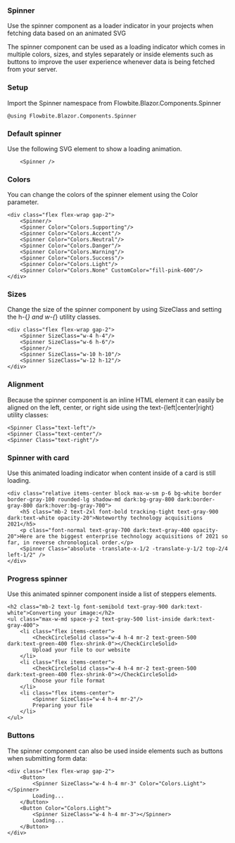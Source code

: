 ### Spinner
Use the spinner component as a loader indicator in your projects when fetching data based on an animated SVG

The spinner component can be used as a loading indicator which comes in multiple colors, sizes, and styles separately or inside elements such as buttons to improve the user experience whenever data is being fetched from your server.
  

### Setup
Import the Spinner namespace from Flowbite.Blazor.Components.Spinner

```razor
@using Flowbite.Blazor.Components.Spinner
```

### Default spinner

Use the following SVG element to show a loading animation.

```razor
    <Spinner />  
```

### Colors
You can change the colors of the spinner element using the Color parameter.
    
```razor
<div class="flex flex-wrap gap-2">
    <Spinner/>
    <Spinner Color="Colors.Supporting"/>
    <Spinner Color="Colors.Accent"/>
    <Spinner Color="Colors.Neutral"/>
    <Spinner Color="Colors.Danger"/>
    <Spinner Color="Colors.Warning"/>
    <Spinner Color="Colors.Success"/>
    <Spinner Color="Colors.Light"/>
    <Spinner Color="Colors.None" CustomColor="fill-pink-600"/>
</div>
```

    
### Sizes
Change the size of the spinner component by using SizeClass and setting the h-{*} and w-{*} utility classes.

```razor
<div class="flex flex-wrap gap-2">
    <Spinner SizeClass="w-4 h-4"/>
    <Spinner SizeClass="w-6 h-6"/>
    <Spinner/>
    <Spinner SizeClass="w-10 h-10"/>
    <Spinner SizeClass="w-12 h-12"/>
</div>
```
    
### Alignment
Because the spinner component is an inline HTML element it can easily be aligned on the left, center, or right side using the text-{left|center|right} utility classes:

```razor
<Spinner Class="text-left"/>
<Spinner Class="text-center"/>
<Spinner Class="text-right"/>
```
    
### Spinner with card
Use this animated loading indicator when content inside of a card is still loading. 

```razor
<div class="relative items-center block max-w-sm p-6 bg-white border border-gray-100 rounded-lg shadow-md dark:bg-gray-800 dark:border-gray-800 dark:hover:bg-gray-700">
    <h5 class="mb-2 text-2xl font-bold tracking-tight text-gray-900 dark:text-white opacity-20">Noteworthy technology acquisitions 2021</h5>
    <p class="font-normal text-gray-700 dark:text-gray-400 opacity-20">Here are the biggest enterprise technology acquisitions of 2021 so far, in reverse chronological order.</p>
    <Spinner Class="absolute -translate-x-1/2 -translate-y-1/2 top-2/4 left-1/2" />
</div>
```
    
### Progress spinner
Use this animated spinner component inside a list of steppers elements.

```razor
<h2 class="mb-2 text-lg font-semibold text-gray-900 dark:text-white">Converting your image:</h2>
<ul class="max-w-md space-y-2 text-gray-500 list-inside dark:text-gray-400">
    <li class="flex items-center">
        <CheckCircleSolid class="w-4 h-4 mr-2 text-green-500 dark:text-green-400 flex-shrink-0"></CheckCircleSolid>
        Upload your file to our website
    </li>
    <li class="flex items-center">
        <CheckCircleSolid class="w-4 h-4 mr-2 text-green-500 dark:text-green-400 flex-shrink-0"></CheckCircleSolid>
        Choose your file format
    </li>
    <li class="flex items-center">
        <Spinner SizeClass="w-4 h-4 mr-2"/>
        Preparing your file
    </li>
</ul>
```
    
### Buttons
The spinner component can also be used inside elements such as buttons when submitting form data:
    
```razor
<div class="flex flex-wrap gap-2">
    <Button>
        <Spinner SizeClass="w-4 h-4 mr-3" Color="Colors.Light"></Spinner>
        Loading...
    </Button>
    <Button Color="Colors.Light">
        <Spinner SizeClass="w-4 h-4 mr-3"></Spinner>
        Loading...
    </Button>
</div>
```